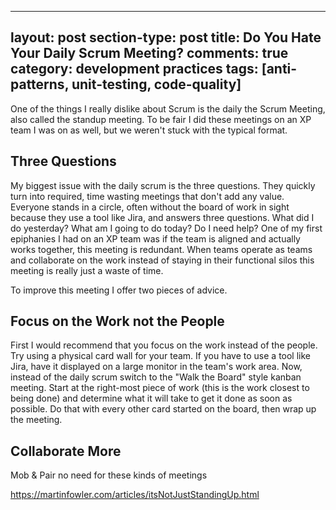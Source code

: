 
---
layout: post
section-type: post
title: Do You Hate Your Daily Scrum Meeting? 
comments: true
category: development practices
tags: [anti-patterns, unit-testing, code-quality]
---

One of the things I really dislike about Scrum is the daily the Scrum Meeting, also called the standup meeting. To be fair I did these meetings on an XP team I was on as well, but we weren't stuck with the typical format.

## Three Questions
My biggest issue with the daily scrum is the three questions. They quickly turn into required, time wasting meetings that don't add any value. Everyone stands in a circle, often without the board of work in sight because they use a tool like Jira, and answers three questions. What did I do yesterday? What am I going to do today? Do I need help? One of my first epiphanies I had on an XP team was if the team is aligned and actually works together, this meeting is redundant. When teams operate as teams and collaborate on the work instead of staying in their functional silos this meeting is really just a waste of time. 

To improve this meeting I offer two pieces of advice. 

## Focus on the Work not the People
First I would recommend that you focus on the work instead of the people. Try using a physical card wall for your team. If you have to use a tool like Jira, have it displayed on a large monitor in the team's work area. Now, instead of the daily scrum switch to the "Walk the Board" style kanban meeting. Start at the right-most piece of work (this is the work closest to being done) and determine what it will take to get it done as soon as possible. Do that with every other card started on the board, then wrap up the meeting.


## Collaborate More
Mob & Pair
no need for these kinds of meetings


https://martinfowler.com/articles/itsNotJustStandingUp.html